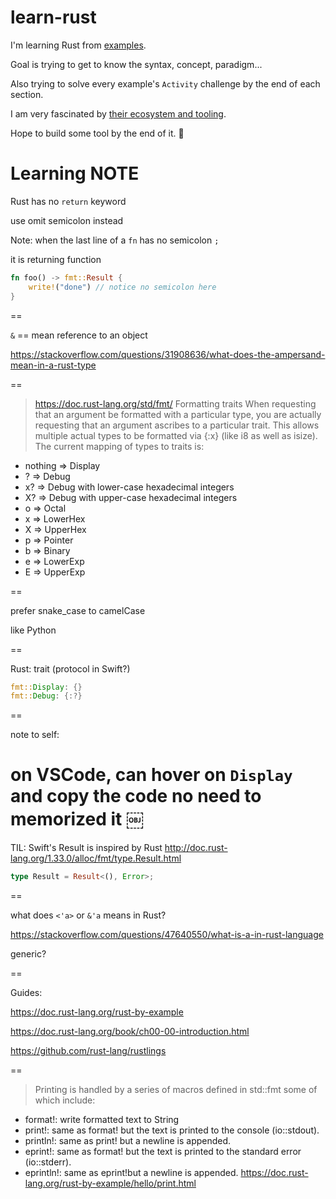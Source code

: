 # learn-rust

I'm learning Rust from [examples](https://doc.rust-lang.org/rust-by-example/).

Goal is trying to get to know the syntax, concept, paradigm...

Also trying to solve every example's `Activity` challenge by the end of each section.

I am very fascinated by [their ecosystem and tooling](https://github.com/topics/rust).

Hope to build some tool by the end of it. :rocket:

# Learning NOTE

Rust has no `return` keyword

use omit semicolon instead

Note: when the last line of a `fn` has no semicolon `;`

it is returning function

```rust
fn foo() -> fmt::Result {
    write!("done") // notice no semicolon here
}
```

==

`&` == mean reference to an object

https://stackoverflow.com/questions/31908636/what-does-the-ampersand-mean-in-a-rust-type

==

> https://doc.rust-lang.org/std/fmt/
> Formatting traits
> When requesting that an argument be formatted with a particular type, you are actually requesting that an argument ascribes to a particular trait. This allows multiple actual types to be formatted via {:x} (like i8 as well as isize). The current mapping of types to traits is:
* nothing ⇒ Display
* ? ⇒ Debug
* x? ⇒ Debug with lower-case hexadecimal integers
* X? ⇒ Debug with upper-case hexadecimal integers
* o ⇒ Octal
* x ⇒ LowerHex
* X ⇒ UpperHex
* p ⇒ Pointer
* b ⇒ Binary
* e ⇒ LowerExp
* E ⇒ UpperExp

==

prefer snake_case to camelCase

like Python

==

Rust: trait (protocol in Swift?)

```rust
fmt::Display: {}
fmt::Debug: {:?}
```

==

note to self: 

on VSCode, can hover on `Display` and copy the code no need to memorized it
￼
==

TIL: Swift's Result is inspired by Rust
http://doc.rust-lang.org/1.33.0/alloc/fmt/type.Result.html

```rust
type Result = Result<(), Error>;
```

==

what does `<'a>` or `&'a` means in Rust?

https://stackoverflow.com/questions/47640550/what-is-a-in-rust-language

generic?

==

Guides:

https://doc.rust-lang.org/rust-by-example

https://doc.rust-lang.org/book/ch00-00-introduction.html

https://github.com/rust-lang/rustlings

==

> Printing is handled by a series of macros defined in std::fmt some of which include:
* format!: write formatted text to String
* print!: same as format! but the text is printed to the console (io::stdout).
* println!: same as print! but a newline is appended.
* eprint!: same as format! but the text is printed to the standard error (io::stderr).
* eprintln!: same as eprint!but a newline is appended.
https://doc.rust-lang.org/rust-by-example/hello/print.html
